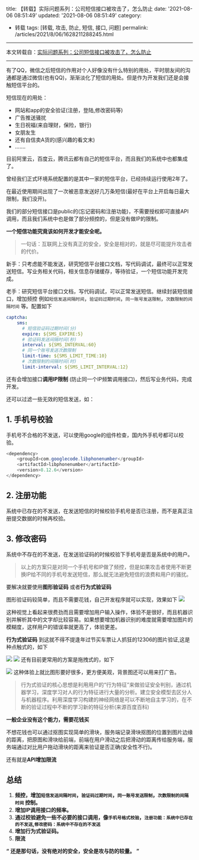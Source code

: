title: 【转载】实际问题系列：公司短信接口被攻击了，怎么防止
date: '2021-08-06 08:51:49'
updated: '2021-08-06 08:51:49'
category:
 - 转载
tags: [转载, 攻击, 防止, 短信, 接口, 问题]
permalink: /articles/2021/8/06/1628211288245.html
---

本文转载自：[实际问题系列：公司短信接口被攻击了，怎么防止](https://juejin.cn/post/6992558136011784222?utm_source=gold_browser_extension)

---

有了QQ，微信之后短信的作用对个人好像没有什么特别的用处，平时朋友间的沟通都是通过微信(也有QQ)，渐渐淡化了短信的用处。但是作为开发我们还是会接触短信平台的。

<!-- more -->


短信现在的用处：

* 网站和app的安全验证(注册，登陆,修改密码等)
* 广告推送骚扰
* 生日祝福(来自理财，保险，银行)
* 女朋友生
* 还有自信卖A货的(感兴趣的看文末)
* .......

目前阿里云，百度云，腾讯云都有自己的短信平台，而且我们的系统中也都集成了。

曾经我们正式环境系统配置的是其中一家的短信平台，已经持续运行使用2年了。

在最近使用期间出现了一次被恶意发送好几万条短信(最好在平台上开启每日最大限制，我们没开)。

我们的部分短信接口是public的(忘记密码和注册功能)，不需要授权即可直接API调用，而且我们系统中也是做了部分频控的，但是没有做IP的限制。

**一个短信功能究竟该如何开发才能安全呢。**

> 一句话：互联网上没有真正的安全，安全是相对的，就是尽可能提升攻击者的代价。

新手：只考虑能不能发送，研究短信平台接口文档，写代码调试，最终可以正常发送短信。写业务相关代码，相关信息存储缓存，等待验证，一个短信功能开发完成。

老手：研究短信平台接口文档，写代码调试，可以正常发送短信。继续封装短信接口，增加频控 例如`短信发送间隔时间`，`验证码过期时间`，`同一账号发送限制`，`次数限制的间隔时间` 等。配置如下

```yml
captcha:
    sms:
      # 短信验证码过期时间(分)
      expire: ${SMS_EXPIRE:5}
      # 验证码发送间隔时间(秒)
      interval: ${SMS_INTERVAL:60}
      # 同一个账号发送次数限制
      limit-time: ${SMS_LIMIT_TIME:10}
      # 次数限制的间隔时间(时)
      limit-interval: ${SMS_LIMIT_INTERVAL:12}
```

还有会增加接口**调用IP限制** (防止同一个IP频繁调用接口)，然后写业务代码，完成开发。

还可以过滤一些无效的短信发送，如：

## 1. 手机号校验

手机号不合格的不发送，可以使用google的组件检查，国内外手机号都可以校验。

```java copyable
<dependency>
    <groupId>com.googlecode.libphonenumber</groupId>
    <artifactId>libphonenumber</artifactId>
    <version>8.12.6</version>
</dependency>
```

## 2. 注册功能

系统中已存在的不发送，在发送短信的时候校验手机号是否已注册，而不是真正注册提交数据的时候再校验。

## 3. 修改密码

系统中不存在的不发送，在发送验证码的时候校验下手机号是否是系统中的用户。

> 以上的方案只是对同一个手机号和IP做了频控，但是如果攻击者使用不断更换IP给不同的手机号发送短信，那么就无法避免短信的浪费和用户的骚扰。

要解决就要使用**图形验证码** 或者**行为式验证码**

图形验证码较简单，而且不需要花钱，自己开发程序就可以实现，效果如下
![](https://b3logfile.com/file/2021/08/solo-fetchupload-8366812323774147679-1f7c0d20.webp)

这种视觉上看起来很费劲而且需要增加用户输入操作，体验不是很好，而且机器识别并解析其中的文字却比较容易。如果想要增加机器识别的难度就需要增加图片的模糊度，这样用户的错误率就更高了，体验更差。

**行为式验证码** 到这就不得不提逢年过节买车票让人抓狂的12306的图片验证,这是种点触式的，如下

![](https://b3logfile.com/file/2021/08/solo-fetchupload-6143117436727861068-795809ea.webp)
![](https://b3logfile.com/file/2021/08/solo-fetchupload-5729063147516103857-832a50b7.webp)
还有目前更常用的方案是拖拽式的，如下

![](https://b3logfile.com/file/2021/08/solo-fetchupload-7774633256048785422-0679a565.webp)
这种体验上就比图形要好很多，更方便美观，背景图还可以用来打广告。

> 行为式验证的核心思想是利用用户的“行为特征”来做验证安全判别，通过机器学习，深度学习对人的行为特征进行大量的分析。建立安全模型去区分人与机器程序。利用深度学习构建的神经网络是可以不断地自主学习的，在不断的验证过程中不断的学习新的特征分析(来源百度百科)

**一般企业没有这个能力，需要花钱买**

不想花钱也可以通过抠图实现简单的滑块，服务端记录滑块抠图的位置到图片边缘的距离，把原图和滑块给前端，前端在用户滑动之后把滑动的距离传给服务端，服务端通过对比用户拖动滑块的距离来验证是否正确(安全性不行)。

还有就是**API增加限流**

## 总结

1. **频控，增加`短信发送间隔时间`，`验证码过期时间`，`同一账号发送限制`，`次数限制的间隔时间` 控制。**
2. **增加IP调用接口的频率。**
3. **通过校验避免一些不必要的接口调用，像`手机号格式校验`，`注册功能：系统中已存在的不发送`,`修改密码：系统中不存在的不发送`**
4. **增加行为式验证码。**
5. **限流**

**“**  **还是那句话，没有绝对的安全，安全是攻与防的较量。** **”**
